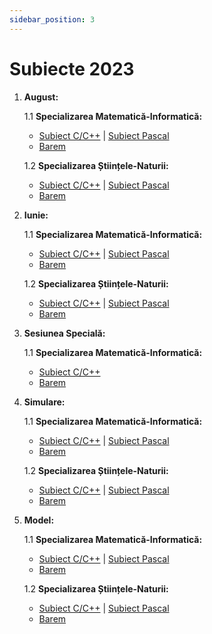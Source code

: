 ```yaml
---
sidebar_position: 3
---
```


# Subiecte 2023

1. **August:**

    1.1 **Specializarea Matematică-Informatică:**
    - <a href="/2023/SubiectAugust2023MIC.pdf" target="_blank">Subiect C/C++</a> | <a href="/2023/SubiectAugust2023MIPascal.pdf" target="_blank">Subiect Pascal</a>
    - <a href="/2023/BaremAugust2023MI.pdf" target="_blank">Barem</a>

    1.2 **Specializarea Științele-Naturii:**
    - <a href="/2023/SubiectAugust2023SNC.pdf" target="_blank">Subiect C/C++</a> | <a href="/2023/SubiectAugust2023SNPascal.pdf" target="_blank">Subiect Pascal</a>
    - <a href="/2023/BaremAugust2023SN.pdf" target="_blank">Barem</a>

2. **Iunie:**

    1.1 **Specializarea Matematică-Informatică:**
    - <a href="/2023/SubiectIunie2023MIC.pdf" target="_blank">Subiect C/C++</a> | <a href="/2023/SubiectIunie2023MIPascal.pdf" target="_blank">Subiect Pascal</a>
    - <a href="/2023/BaremIunie2023MI.pdf" target="_blank">Barem</a>

    1.2 **Specializarea Științele-Naturii:**
    - <a href="/2023/SubiectIunie2023SNC.pdf" target="_blank">Subiect C/C++</a> | <a href="/2023/SubiectIunie2023SNPascal.pdf" target="_blank">Subiect Pascal</a>
    - <a href="/2023/BaremIunie2023SN.pdf" target="_blank">Barem</a>

3. **Sesiunea Specială:**

    1.1 **Specializarea Matematică-Informatică:**
    - <a href="/2023/SubiectSpeciala2023MIC.pdf" target="_blank">Subiect C/C++</a>
    - <a href="/2023/BaremSpeciala2023MI.pdf" target="_blank">Barem</a>

4. **Simulare:**

    1.1 **Specializarea Matematică-Informatică:**
    - <a href="/2023/SubiectSimulare2023MIC.pdf" target="_blank">Subiect C/C++</a> | <a href="/2023/SubiectSimulare2023MIPascal.pdf" target="_blank">Subiect Pascal</a>
    - <a href="/2023/BaremSimulare2023MI.pdf" target="_blank">Barem</a>

    1.2 **Specializarea Științele-Naturii:**
    - <a href="/2023/SubiectSimulare2023SNC.pdf" target="_blank">Subiect C/C++</a> | <a href="/2023/SubiectSimulare2023SNPascal.pdf" target="_blank">Subiect Pascal</a>
    - <a href="/2023/BaremSimulare2023SN.pdf" target="_blank">Barem</a>

5. **Model:**

    1.1 **Specializarea Matematică-Informatică:**
    - <a href="/2023/SubiectModel2023MIC.pdf" target="_blank">Subiect C/C++</a> | <a href="/2023/SubiectModel2023MIPascal.pdf" target="_blank">Subiect Pascal</a>
    - <a href="/2023/BaremModel2023MI.pdf" target="_blank">Barem</a>

    1.2 **Specializarea Științele-Naturii:**
    - <a href="/2023/SubiectModel2023SNC.pdf" target="_blank">Subiect C/C++</a> | <a href="/2023/SubiectModel2023SNPascal.pdf" target="_blank">Subiect Pascal</a>
    - <a href="/2023/BaremModel2023SN.pdf" target="_blank">Barem</a>